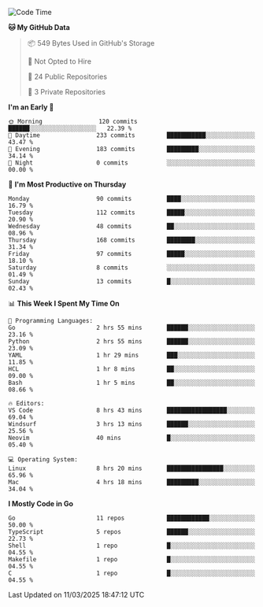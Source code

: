 <!--START_SECTION:waka-->
![Code Time](http://img.shields.io/badge/Code%20Time-1%2C132%20hrs%207%20mins-blue)

**🐱 My GitHub Data** 

> 📦 549 Bytes Used in GitHub's Storage 
 > 
> 🚫 Not Opted to Hire
 > 
> 📜 24 Public Repositories 
 > 
> 🔑 3 Private Repositories 
 > 
**I'm an Early 🐤** 

```text
🌞 Morning                120 commits         ██████░░░░░░░░░░░░░░░░░░░   22.39 % 
🌆 Daytime                233 commits         ███████████░░░░░░░░░░░░░░   43.47 % 
🌃 Evening                183 commits         █████████░░░░░░░░░░░░░░░░   34.14 % 
🌙 Night                  0 commits           ░░░░░░░░░░░░░░░░░░░░░░░░░   00.00 % 
```
📅 **I'm Most Productive on Thursday** 

```text
Monday                   90 commits          ████░░░░░░░░░░░░░░░░░░░░░   16.79 % 
Tuesday                  112 commits         █████░░░░░░░░░░░░░░░░░░░░   20.90 % 
Wednesday                48 commits          ██░░░░░░░░░░░░░░░░░░░░░░░   08.96 % 
Thursday                 168 commits         ████████░░░░░░░░░░░░░░░░░   31.34 % 
Friday                   97 commits          █████░░░░░░░░░░░░░░░░░░░░   18.10 % 
Saturday                 8 commits           ░░░░░░░░░░░░░░░░░░░░░░░░░   01.49 % 
Sunday                   13 commits          █░░░░░░░░░░░░░░░░░░░░░░░░   02.43 % 
```


📊 **This Week I Spent My Time On** 

```text
💬 Programming Languages: 
Go                       2 hrs 55 mins       ██████░░░░░░░░░░░░░░░░░░░   23.16 % 
Python                   2 hrs 55 mins       ██████░░░░░░░░░░░░░░░░░░░   23.09 % 
YAML                     1 hr 29 mins        ███░░░░░░░░░░░░░░░░░░░░░░   11.85 % 
HCL                      1 hr 8 mins         ██░░░░░░░░░░░░░░░░░░░░░░░   09.00 % 
Bash                     1 hr 5 mins         ██░░░░░░░░░░░░░░░░░░░░░░░   08.66 % 

🔥 Editors: 
VS Code                  8 hrs 43 mins       █████████████████░░░░░░░░   69.04 % 
Windsurf                 3 hrs 13 mins       ██████░░░░░░░░░░░░░░░░░░░   25.56 % 
Neovim                   40 mins             █░░░░░░░░░░░░░░░░░░░░░░░░   05.40 % 

💻 Operating System: 
Linux                    8 hrs 20 mins       ████████████████░░░░░░░░░   65.96 % 
Mac                      4 hrs 18 mins       █████████░░░░░░░░░░░░░░░░   34.04 % 
```

**I Mostly Code in Go** 

```text
Go                       11 repos            ████████████░░░░░░░░░░░░░   50.00 % 
TypeScript               5 repos             ██████░░░░░░░░░░░░░░░░░░░   22.73 % 
Shell                    1 repo              █░░░░░░░░░░░░░░░░░░░░░░░░   04.55 % 
Makefile                 1 repo              █░░░░░░░░░░░░░░░░░░░░░░░░   04.55 % 
C                        1 repo              █░░░░░░░░░░░░░░░░░░░░░░░░   04.55 % 
```




 Last Updated on 11/03/2025 18:47:12 UTC
<!--END_SECTION:waka-->
